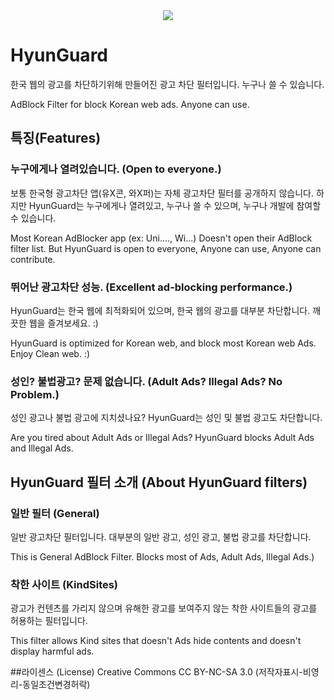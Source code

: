 <center><img src="https://raw.githubusercontent.com/NativeHyun/HyunGuard/master/Documents/HyunGuard.png"></center>

# HyunGuard
한국 웹의 광고를 차단하기위해 만들어진 광고 차단 필터입니다. 누구나 쓸 수 있습니다.

AdBlock Filter for block Korean web ads. Anyone can use.

## 특징(Features)
### 누구에게나 열려있습니다. (Open to everyone.)
보통 한국형 광고차단 앱(유X콘, 와X퍼)는 자체 광고차단 필터를 공개하지 않습니다. 하지만 HyunGuard는 누구에게나 열려있고, 누구나 쓸 수 있으며, 누구나 개발에 참여할 수 있습니다.

Most Korean AdBlocker app (ex: Uni...., Wi...) Doesn't open their AdBlock filter list. But HyunGuard is open to everyone, Anyone can use, Anyone can contribute.

### 뛰어난 광고차단 성능. (Excellent ad-blocking performance.)
HyunGuard는 한국 웹에 최적화되어 있으며, 한국 웹의 광고를 대부분 차단합니다. 깨끗한 웹을 즐겨보세요. :)

HyunGuard is optimized for Korean web, and block most Korean web Ads. Enjoy Clean web. :)

### 성인? 불법광고? 문제 없습니다. (Adult Ads? Illegal Ads? No Problem.)
성인 광고나 불법 광고에 지치셨나요? HyunGuard는 성인 및 불법 광고도 차단합니다.

Are you tired about Adult Ads or Illegal Ads? HyunGuard blocks Adult Ads and Illegal Ads.

## HyunGuard 필터 소개 (About HyunGuard filters)
### 일반 필터 (General)
일반 광고차단 필터입니다. 대부분의 일반 광고, 성인 광고, 불법 광고를 차단합니다.

This is General AdBlock Filter. Blocks most of Ads, Adult Ads, Illegal Ads.)

### 착한 사이트 (KindSites)
광고가 컨텐츠를 가리지 않으며 유해한 광고를 보여주지 않는 착한 사이트들의 광고를 허용하는 필터입니다.

This filter allows Kind sites that doesn't Ads hide contents and doesn't display harmful ads.

##라이센스 (License)
Creative Commons CC BY-NC-SA 3.0 (저작자표시-비영리-동일조건변경허락)
